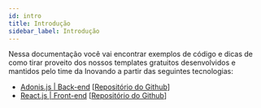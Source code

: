 ```yaml
---
id: intro
title: Introdução
sidebar_label: Introdução
---
```


Nessa documentação você vai encontrar exemplos de código e dicas de como tirar proveito dos nossos templates gratuitos desenvolvidos e mantidos pelo time da Inovando a partir das seguintes tecnologias:

- [Adonis.js | Back-end](back/intro.md) [[Repositório do Github](https://github.com/inovando/adonis-api-app)]
- [React.js | Front-end](front/intro.md) [[Repositório do Github](https://github.com/inovando/cra-template-inovando)]